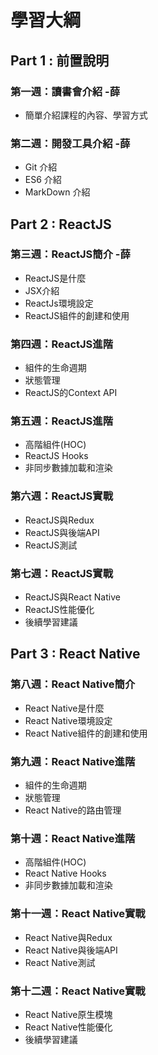 # 學習大綱

## Part 1 : 前置說明

### 第一週：讀書會介紹 -薛

- 簡單介紹課程的內容、學習方式

### 第二週：開發工具介紹 -薛

- Git 介紹
- ES6 介紹
- MarkDown 介紹

## Part 2 : ReactJS

### 第三週：ReactJS簡介 -薛

- ReactJS是什麼
- JSX介紹
- ReactJs環境設定
- ReactJS組件的創建和使用

### 第四週：ReactJS進階

- 組件的生命週期
- 狀態管理
- ReactJS的Context API

### 第五週：ReactJS進階

- 高階組件(HOC)
- ReactJS Hooks
- 非同步數據加載和渲染

### 第六週：ReactJS實戰

- ReactJS與Redux
- ReactJS與後端API
- ReactJS測試

### 第七週：ReactJS實戰

- ReactJS與React Native
- ReactJS性能優化
- 後續學習建議

 

## Part 3 : React Native

### 第八週：React Native簡介

- React Native是什麼
- React Native環境設定
- React Native組件的創建和使用

### 第九週：React Native進階

- 組件的生命週期
- 狀態管理
- React Native的路由管理

### 第十週：React Native進階

- 高階組件(HOC)
- React Native Hooks
- 非同步數據加載和渲染

### 第十一週：React Native實戰

- React Native與Redux
- React Native與後端API
- React Native測試

### 第十二週：React Native實戰

- React Native原生模塊
- React Native性能優化
- 後續學習建議